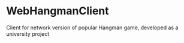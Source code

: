 # WebHangmanClient

Client for network version of popular Hangman game, developed as a university project
